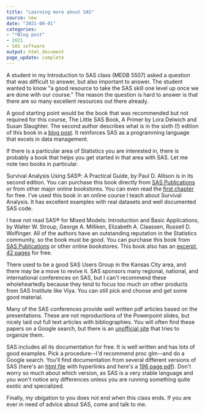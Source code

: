 ```yaml
---
title: "Learning more about SAS"
source: new
date: "2021-08-01"
categories:
- "*Blog post"
- 2021
- SAS software
output: html_document
page_update: complete
---
```


A student in my Introduction to SAS class (MEDB 5507) asked a question that was difficult to answer, but also important to answer. The student wanted to know "a good resource to take the SAS skill one level up once we are done with our course." The reason the question is hard to answer is that there are so many excellent resources out there already.

<!--more-->

A good starting point would be the book that was recommended but not required for this course, The Little SAS Book, A Primer by Lora Delwich and Susan Slaughter. The second author describes what is in the sixth (!) edition of this book in a [blog post][sla1]. It reinforces SAS as a programming language that excels in data management.

If there is a particular area of Statistics you are interested in, there is probably a book that helps you get started in that area with SAS. Let me note two books in particular.

Survival Analysis Using SAS®: A Practical Guide, by Paul D. Allison is in its second edition. You can purchase this book directly from [SAS Publications][ali1] or from other major online bookstores. You can even read the [first chapter][ali2] for free. I've used this book in an online course I teach about Survival Analysis. It has excellent examples with real datasets and well documented SAS code.

I have not read SAS® for Mixed Models: Introduction and Basic Applications, by Walter W. Stroup, George A. Milliken, Elizabeth A. Claassen, Russell D. Wolfinger. All of the authors have an outstanding reputation in the Statistics community, so the book must be good. You can purchase this book from [SAS Publications][str1] or other online bookstores. This book also has an [excerpt, 42 pages][str2] for free.

There used to be a good SAS Users Group in the Kansas City area, and there may be a move to revive it. SAS sponsors many regional, national, and international conferences on SAS, but I can't recommend these wholeheartedly because they tend to focus too much on other products from SAS Institute like Viya. You can still pick and choose and get some good material.

Many of the SAS conferences provide well written pdf articles based on the presentations. These are not reproductions of the Powerpoint slides, but nicely laid out full text articles with bibliographies. You will often find these papers on a Google search, but there is an [unofficial site][jan1] that tries to organize them.

SAS includes all its documentation for free. It is well written and has lots of good examples. Pick a procedure--I'd recommend proc glm--and do a Google search. You'll find documentation from several different versions of SAS (here's an [html file][sas1] with hyperlinks and here's a [196 page pdf][sas2]). Don't worry so much about which version, as SAS is a very stable language and you won't notice any differences unless you are running something quite exotic and specialized.

Finally, my obigation to you does not end when this class ends. If you are ever in need of advice about SAS, come and talk to me.

[ali1]: https://www.sas.com/store/books/categories/usage-and-reference/survival-analysis-using-sas-a-practical-guide-second-edition/prodBK_61339_en.html
[ali2]: https://www.sas.com/storefront/aux/en/spsurvivalanly/61339_excerpt.pdf

[jan1]: https://www.lexjansen.com/

[sas1]: https://documentation.sas.com/doc/en/pgmsascdc/9.4_3.3/statug/statug_glm_syntax01.htm
[sas2]: https://support.sas.com/documentation/onlinedoc/stat/141/glm.pdf

[sla1]: https://blogs.sas.com/content/sgf/2019/10/29/the-little-sas-book-gets-even-better/

[str1]: https://www.sas.com/store/books/categories/usage-and-reference/sas-for-mixed-models-introduction-and-basic-applications/prodBK_68787_en.html
[str2]: https://support.sas.com/content/dam/SAS/support/en/books/sas-for-mixed-models-an-introduction/68787_excerpt.pdf
